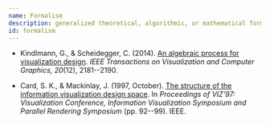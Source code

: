 ```yaml
---
name: Formalism
description: generalized theoretical, algorithmic, or mathematical formalisms of visualization concepts
id: formalism
---
```


- Kindlmann, G., & Scheidegger, C. (2014). [An algebraic process for visualization design](https://ieeexplore.ieee.org/document/6875930/). *IEEE Transactions on Visualization and Computer Graphics, 20*(12), 2181--2190.

- Card, S. K., & Mackinlay, J. (1997, October). [The structure of the information visualization design space](https://ieeexplore.ieee.org/document/636792/). In *Proceedings of VIZ'97: Visualization Conference, Information Visualization Symposium and Parallel Rendering Symposium* (pp. 92--99). IEEE.